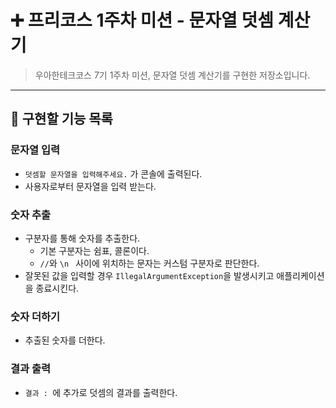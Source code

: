 # ➕ 프리코스 1주차 미션 - 문자열 덧셈 계산기

> 우아한테크코스 7기 1주차 미션, 문자열 덧셈 계산기를 구현한 저장소입니다.
---

## 📝 구현할 기능 목록

### 문자열 입력

- `덧셈할 문자열을 입력해주세요.` 가 콘솔에 출력된다.
- 사용자로부터 문자열을 입력 받는다.

### 숫자 추출

- 구분자를 통해 숫자를 추출한다.
    - 기본 구분자는 쉼표, 콜론이다.
    - `//`와  `\n ` 사이에 위치하는 문자는 커스텀 구분자로 판단한다.
- 잘못된 값을 입력할 경우 `IllegalArgumentException`을 발생시키고 애플리케이션을 종료시킨다.

### 숫자 더하기

- 추출된 숫자를 더한다.

### 결과 출력

- `결과 : `에 추가로 덧셈의 결과를 출력한다. 